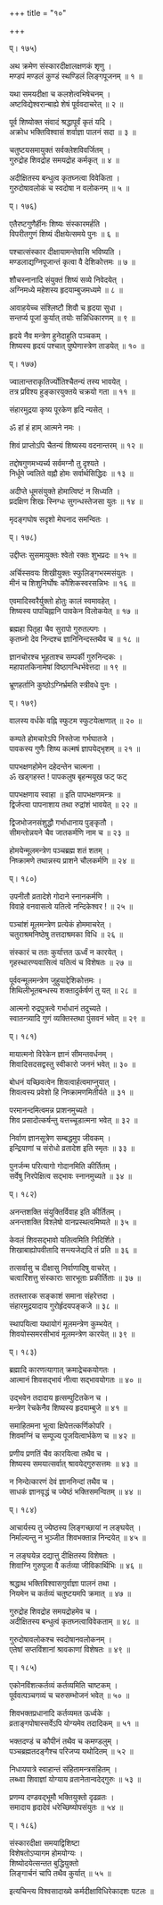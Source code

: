 +++
title = "१०"

+++
  
  
  
प्। १७५)  
  
अथ क्रमेण संस्कारदीक्षालक्षणकं शृणु ।  
मण्डपं मण्डलं कुण्डं स्थण्डिलं लिङ्गपूजनम् ॥ १ ॥  
  
यथा समयदीक्षा च कलशेत्वभिषेचनम् ।  
अष्टविद्येश्वरान्बाह्ये शेषं पूर्ववदाचरेत् ॥ २ ॥  
  
पूर्व शिष्योक्त संवादं श्रद्धापूर्वं कृतं यदि ।  
अक्रोध भक्तिविश्वासं शर्वाज्ञा पालनं सदा ॥ ३ ॥  
  
चतुष्टयसमायुक्तं सर्वक्लेशविवर्जितम् ।  
गुरुद्रोह शिवद्रोह समयद्रोह कर्मकृत् ॥ ४ ॥  
  
अदीक्षितस्य बन्धुत्व कृतघ्नत्वा विवेकिता ।  
गुरुदोषावलोकं च स्वदोषा न वलोकनम् ॥ ५ ॥  
  
प्। १७६)  
  
एतैरष्टगुणैर्हीनः शिष्यः संस्कारमर्हति ।  
विपरीतगुणं शिष्यं दीक्षयेत्समये पुनः ॥ ६ ॥  
  
पश्चात्संस्कार दीक्षायामन्तेवासि भविष्यति ।  
मण्डलाद्यग्निपूजान्तं कृत्वा वै देशिकोत्तमः ॥ ७ ॥  
  
शौचस्नानादि संयुक्तं शिष्यं सव्ये निवेदयेत् ।  
अग्निमध्ये महेशस्य हृदयाम्बुजमध्यमे ॥ ८ ॥  
  
आवाहयेच्च संश्लिष्टौ शिवौ च हृदया सुधा ।  
सन्तर्प्य पूजां कुर्यात् तयोः सन्निधिकारणम् ॥ ९ ॥  
  
हृदये नैव मन्त्रेण हुनेदाहुति पञ्चकम् ।  
शिष्यस्य हृदयं पश्चात् पुष्पेणास्त्रेण ताडयेत् ॥ १० ॥  
  
प्। १७७)  
  
ज्वालान्तराकृतिर्ज्योतिश्चैतन्यं तस्य भावयेत् ।  
तत्र प्रविश्य हुङ्कारयुक्तये चक्रयो गता ॥ ११ ॥  
  
संहारमुद्रया कृष्य पूरकेण हृदि न्यसेत् ।  
  
ॐ हां हं हाम् आत्मने नमः ।  
  
शिवं प्राप्तोऽपि चैतन्यं शिष्यस्य वदनान्तरम् ॥ १२ ॥  
  
तद्दोषगुणमभ्यर्च्य सर्वमग्नौ तु दृश्यते ।  
निर्धूमे ज्वलिते वह्नौ होमः सर्वार्थसिद्धिदः ॥ १३ ॥  
  
अदीप्ते धूमसंयुक्ते होमात्विष्टं न सिध्यति ।  
प्रदक्षिण शिखः स्निग्धः सुगन्धस्तेजसा युतः ॥ १४ ॥  
  
मृदङ्गघोष सदृशो मेघनाद समन्वितः ।  
  
प्। १७८)  
  
उद्दीप्तः सुसमायुक्तः श्वेतो रक्तः शुभप्रदः ॥ १५ ॥  
  
अर्चिस्सवयः शिखीयुक्तः स्फुलिङ्गभस्मसंयुतः ।  
मीनं च शिशुनिर्घोषः कौशिकस्वरसन्निभः ॥ १६ ॥  
  
एवमादिस्वरैर्युक्तो होतुः कालं स्वमावहेत् ।  
शिष्यस्य पापचिह्नानि पावकेन विलोकयेत् ॥ १७ ॥  
  
ब्रह्महा पितृहा चैव सुरापो गुरुतल्पगः ।  
कृतघ्नो देव निन्दश्च ज्ञानिनिन्दस्तथैव च ॥ १८ ॥  
  
ज्ञानचोरश्च भूहताश्च सम्पर्की गुरुनिन्दकः ।  
महापातकिनामेषां विष्ठागन्धिर्भवेत्तदा ॥ १९ ॥  
  
भ्रूणहर्तानि कुष्ठोऽग्निर्भ्रमति स्त्रीवधे पुनः ।  
  
प्। १७९)  
  
वालस्य वर्धके वह्नि स्फुटम स्फुटयेत्क्षणात् ॥ २० ॥  
  
कम्पते होमचारेऽपि निस्तेजा गर्भघातजे ।  
पावकस्य गुणैः शिष्य कल्मषं ज्ञापयेद्भृशम् ॥ २१ ॥  
  
पापभक्षणहोमेन दहेदन्तेन चात्मना ।  
ॐ खड्गहस्त ! पापकलुष बृहन्मयूख फट् फट्   
  
पापभक्षणाय स्वाहा ॥ इति पापभक्षणमन्त्रः ॥  
द्विर्जप्त्वा पापनाशाय तथा रुद्रांशं भावयेत् ॥ २२ ॥  
  
द्विजभोजनसंशुद्धौ गर्भाधानाय पुङ्कृतौ ।  
सीमन्तोन्नयने चैव जातकर्मणि नाम च ॥ २३ ॥  
  
होमयेन्मूलमन्त्रेण पञ्चब्रह्म शतं शतम् ।  
निष्क्रामणे तथान्नस्य प्राशने चौलकर्मणि ॥ २४ ॥  
  
प्। १८०)  
  
उपनीतौ व्रतादेशे गोदाने स्नानकर्मणि ।  
विवाहे वनवासत्वे यतित्वे नन्दिकेश्वर ! ॥ २५ ॥  
  
पञ्चांशं मूलमन्त्रेण प्रत्येकं होममाचरेत् ।  
चतुराश्रमनिष्ठेषु तत्तदाश्रमका विधि ॥ २६ ॥  
  
संस्कारं च ततः कुर्यात्तत ऊर्ध्वं न कारयेत् ।  
गृहस्थारण्यवासित्वं यतित्वं च विशेषतः ॥ २७ ॥  
  
पूर्ववन्मूलमन्त्रेण जुहुयाद्देशिकोत्तमः ।  
शिथिलीभूतबन्धस्य शक्तादुर्कर्षणं तु यत् ॥ २८ ॥  
  
आत्मनो रुद्रपुत्रत्वे गर्भाधानं तदुच्यते ।  
स्वातन्त्र्यादि गुणं व्यक्तिस्तथा पुंसवनं भवेत् ॥ २९ ॥  
  
प्। १८१)  
  
मायात्मनो विरेकेन ज्ञानं सीमन्तवर्धनम् ।  
शिवादिसदसद्वस्तु स्वीकारो जननं भवेत् ॥ ३० ॥  
  
बोधनं यच्छिवत्वेन शिवत्वार्हत्वमाप्नुयात् ।  
शिवत्वस्य प्रवेशो हि निष्क्रामणमितीर्यते ॥ ३१ ॥  
  
परमानन्दमित्वमन्न प्राशनमुच्यते ।  
शिव प्रसादोत्कर्षन्तु यत्तच्चूडात्मना भवेत् ॥ ३२ ॥  
  
निर्वाण ज्ञानसूत्रेण सम्बद्धमुप जीवकम् ।  
इन्द्रियाणां च संरोधो व्रतादेश इति स्मृतः ॥ ३३ ॥  
  
पुनर्जन्म परित्यागो गोदानमिति कीर्तितम् ।  
सर्वेषु निरपेक्षित्व सद्भावः स्नानमुच्यते ॥ ३४ ॥  
  
प्। १८२)  
  
अनन्तशक्ति संयुक्तिर्विवाह इति कीर्तितम् ।  
अनन्तशक्ति विश्लेषो वानप्रस्थत्वमिष्यते ॥ ३५ ॥  
  
केवलं शिवसद्भावो यतित्वमिति निदिर्शिते ।  
शिखाबाह्योपवीतादि सन्त्यजेद्यदि तं प्रति ॥ ३६ ॥  
  
तत्सर्वासु च दीक्षासु निर्वाणादिषु वाचरेत् ।  
चत्वारिंशत्तु संस्काराः सारभूताः प्रकीर्तिताः ॥ ३७ ॥  
  
ततस्तारक सङ्काशं समाना संहरेत्तदा ।  
संहारमुद्रयादाय गुरोर्हृदयपङ्कजे ॥ ३८ ॥  
  
स्थापयित्वा यथायोगं मूलमन्त्रेण कुम्भयेत् ।  
शिवयोस्समरसीभावं मूलमन्त्रेण कारयेत् ॥ ३९ ॥  
  
प्। १८३)  
  
ब्रह्मादि कारणत्यागात् क्रमाद्रेचकयोगतः ।  
आत्मानं शिवसद्भावं नीत्वा सद्भावयोगतः ॥ ४० ॥  
  
उद्भवेन तदादाय हृत्सम्पुटितकेन च ।  
मन्त्रेण रेचकेनैव शिष्यस्य हृदयाम्बुजे ॥ ४१ ॥  
  
समाहितमना भूत्वा क्षिपेत्तत्कर्णिकोपरि ।  
शिवमग्निं च सम्पूज्य पूजयित्वार्भकेण च ॥ ४२ ॥  
  
प्रणीय प्रणतिं चैव कारयित्वा तथैव च ।  
शिष्यस्य समयात्सर्वात् श्रावयेद्गुरुसत्तमः ॥ ४३ ॥  
  
न निन्देत्कारणं देवं ज्ञाननिन्दां तथैव च ।  
साधकं ज्ञानवृद्धं च ज्येष्ठं भक्तिसमन्वितम् ॥ ४४ ॥  
  
प्। १८४)  
  
आचार्यस्य तु ज्येष्ठस्य लिङ्गच्छायां न लङ्घयेत् ।  
निर्माल्यन्तु न भुञ्जीत शिवभक्तान्न निन्दयेत् ॥ ४५ ॥  
  
न लङ्घयेन्न दद्यात्तु दीक्षितस्य विशेषतः ।  
शिवाग्नि गुरुपूजा वै कर्तव्या जीविकार्थिभिः ॥ ४६ ॥  
  
श्रद्धाथ भक्तिविश्वासगुर्वाज्ञा पालनं तथा ।  
नियमेन च कर्तव्यं चतुष्टयमपि क्रमात् ॥ ४७ ॥  
  
गुरुद्रोह शिवद्रोह समयद्रोहमेव च ।  
अदीक्षितस्य बन्धुत्वं कृतघ्नत्वाविवेकताम् ॥ ४८ ॥  
  
गुरुदोषावलोकश्च स्वदोषानवलोकनम् ।  
एतेषां सप्तविंशानां श्रावकाणां विशेषतः ॥ ४९ ॥  
  
प्। १८५)  
  
एकोनविंशत्कर्तव्यं कर्तव्यमिति चाष्टकम् ।  
पूर्ववत्पञ्चगव्यं च चरुसम्भोजनं भवेत् ॥ ५० ॥  
  
शिवभक्तप्रधानादि कर्तव्यमत ऊर्ध्वके ।  
व्रताङ्गपोषास्सर्वेऽपि योग्यमेव तदादिकम् ॥ ५१ ॥  
  
भक्तदण्डं च कौपीनं तथैव च कमण्डलुम् ।  
पञ्चब्रह्मतदङ्गैश्च परिजप्य यथोदितम् ॥ ५२ ॥  
  
निधायपात्रे स्वाहान्तं संहितामन्त्रसंहितम् ।  
लब्ध्वा शिवाज्ञां योग्याय व्रतानेतान्वदेद्गुरुः ॥ ५३ ॥  
  
प्रणम्य दण्डवद्भूमौ भक्तियुक्तो दृढव्रतः ।  
समादाय हृदादेवं धरेच्छिष्योपसंयुतः ॥ ५४ ॥  
  
प्। १८६)  
  
संस्कारदीक्षा समयाद्विशिष्टा  
विशेषतोऽप्यागम होमयोग्यः ।  
शिष्योदयेत्सन्तत बुद्धियुक्तो  
लिङ्गार्चनं चापि तथैव कुर्यात् ॥ ५५ ॥  
  
इत्यचिन्त्य विश्वसादाख्ये कर्मदीक्षाविधिरेकादशः पटलः ॥  
